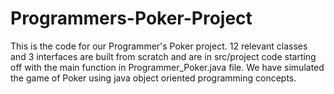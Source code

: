 # Programmers-Poker-Project
This is the code for our Programmer's Poker project. 12 relevant classes and 3 interfaces are built from scratch and are in src/project code starting off with the main function in Programmer_Poker.java file. We have simulated the game of Poker using java object oriented programming concepts.
